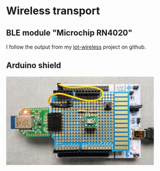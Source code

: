 # Wireless transport

## BLE module "Microchip RN4020"

I follow the output from my [iot-wireless](https://github.com/araobp/iot-wireless) project on github.

## Arduino shield

<img src="./mems_mic_board_with_rn4020.jpg" width=400>
